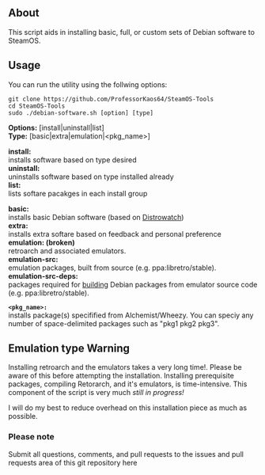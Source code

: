 ## About
This script aids in installing basic, full, or custom sets of Debian software to SteamOS.
 
## Usage

You can run the utility using the follwing options:

```
git clone https://github.com/ProfessorKaos64/SteamOS-Tools
cd SteamOS-Tools
sudo ./debian-software.sh [option] [type]
```
**Options:** [install|uninstall|list]  
**Type:** [basic|extra|emulation|<pkg_name>]

**install:**   
installs software based on type desired  
**uninstall:**   
uninstalls software based on type installed already  
**list:**   
lists softare pacakges in each install group  

**basic:**  
installs basic Debian software (based on [Distrowatch](http://distrowatch.com/table.php?distribution=debian))  
**extra:**  
installs extra softare based on feedback and personal preference  
**emulation: (broken)**      
retroarch and associated emulators.      
**emulation-src:**          
emulation packages, built from source (e.g. ppa:libretro/stable).      
**emulation-src-deps:**          
packages required for [building](https://wiki.debian.org/CreatePackageFromPPA) Debian packages from emulator source code (e.g. ppa:libretro/stable).  

**`<pkg_name>:`**      
installs package(s) specifified from Alchemist/Wheezy. You can speciy any number of space-delimited packages such as "pkg1 pkg2 pkg3".  

## Emulation type Warning
Installing retroarch and the emulators takes a very long time!. Please be aware of this before attempting the installation. Installing prerequisite packages, compiling Retorarch, and it's emulators, is time-intensive. This component of the script is very much *still in progress!* 

I will do my best to reduce overhead on this installation piece as much as possible.

### Please note

Submit all questions, comments, and pull requests to the issues and pull requests area of this git repository
 here

